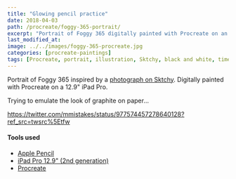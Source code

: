 ```yaml
---
title: "Glowing pencil practice"
date: 2018-04-03
path: /procreate/foggy-365-portrait/
excerpt: "Portrait of Foggy 365 digitally painted with Procreate on an iPad."
last_modified_at:
image: ../../images/foggy-365-procreate.jpg
categories: [procreate-paintings]
tags: [Procreate, portrait, illustration, Sktchy, black and white, time lapse]
---
```


Portrait of Foggy 365 inspired by a [photograph on Sktchy](https://sktchy.com/QFzi9D). Digitally painted with Procreate on a 12.9" iPad Pro.

Trying to emulate the look of graphite on paper...

https://twitter.com/mmistakes/status/977574457278640128?ref_src=twsrc%5Etfw

#### Tools used

- [Apple Pencil](https://www.apple.com/apple-pencil/)
- [iPad Pro 12.9" (2nd generation)](https://www.apple.com/ipad-pro/)
- [Procreate](https://procreate.art/)
